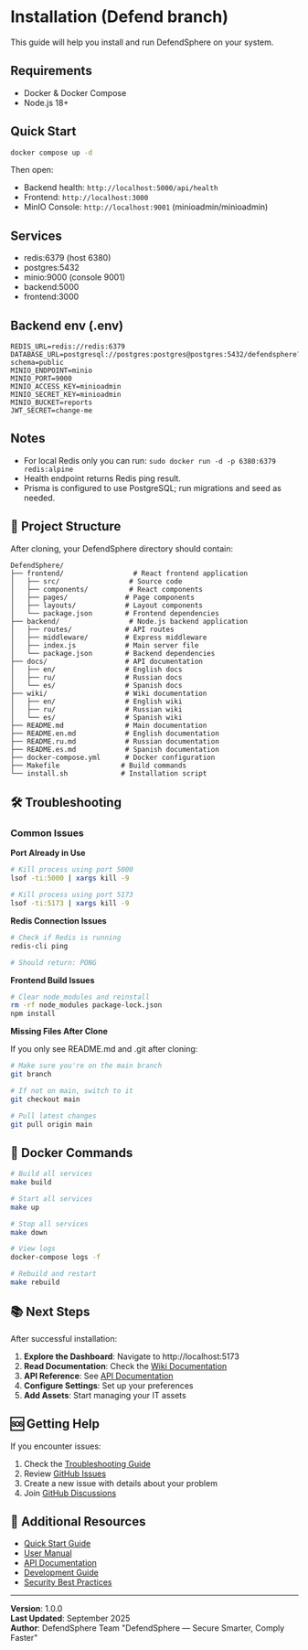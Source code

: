 # Installation (Defend branch)

This guide will help you install and run DefendSphere on your system.

## Requirements

- Docker & Docker Compose
- Node.js 18+

## Quick Start

```bash
docker compose up -d
```

Then open:
- Backend health: `http://localhost:5000/api/health`
- Frontend: `http://localhost:3000`
- MinIO Console: `http://localhost:9001` (minioadmin/minioadmin)

## Services

- redis:6379 (host 6380)
- postgres:5432
- minio:9000 (console 9001)
- backend:5000
- frontend:3000

## Backend env (.env)

```env
REDIS_URL=redis://redis:6379
DATABASE_URL=postgresql://postgres:postgres@postgres:5432/defendsphere?schema=public
MINIO_ENDPOINT=minio
MINIO_PORT=9000
MINIO_ACCESS_KEY=minioadmin
MINIO_SECRET_KEY=minioadmin
MINIO_BUCKET=reports
JWT_SECRET=change-me
```

## Notes

- For local Redis only you can run: `sudo docker run -d -p 6380:6379 redis:alpine`
- Health endpoint returns Redis ping result.
- Prisma is configured to use PostgreSQL; run migrations and seed as needed.

## 📁 Project Structure

After cloning, your DefendSphere directory should contain:

```
DefendSphere/
├── frontend/                 # React frontend application
│   ├── src/                 # Source code
│   ├── components/          # React components
│   ├── pages/              # Page components
│   ├── layouts/            # Layout components
│   └── package.json        # Frontend dependencies
├── backend/                 # Node.js backend application
│   ├── routes/             # API routes
│   ├── middleware/         # Express middleware
│   ├── index.js            # Main server file
│   └── package.json        # Backend dependencies
├── docs/                   # API documentation
│   ├── en/                 # English docs
│   ├── ru/                 # Russian docs
│   └── es/                 # Spanish docs
├── wiki/                   # Wiki documentation
│   ├── en/                 # English wiki
│   ├── ru/                 # Russian wiki
│   └── es/                 # Spanish wiki
├── README.md               # Main documentation
├── README.en.md            # English documentation
├── README.ru.md            # Russian documentation
├── README.es.md            # Spanish documentation
├── docker-compose.yml      # Docker configuration
├── Makefile               # Build commands
└── install.sh             # Installation script
```

## 🛠️ Troubleshooting

### Common Issues

**Port Already in Use**
```bash
# Kill process using port 5000
lsof -ti:5000 | xargs kill -9

# Kill process using port 5173
lsof -ti:5173 | xargs kill -9
```

**Redis Connection Issues**
```bash
# Check if Redis is running
redis-cli ping

# Should return: PONG
```

**Frontend Build Issues**
```bash
# Clear node_modules and reinstall
rm -rf node_modules package-lock.json
npm install
```

**Missing Files After Clone**

If you only see README.md and .git after cloning:

```bash
# Make sure you're on the main branch
git branch

# If not on main, switch to it
git checkout main

# Pull latest changes
git pull origin main
```

## 🐳 Docker Commands

```bash
# Build all services
make build

# Start all services
make up

# Stop all services
make down

# View logs
docker-compose logs -f

# Rebuild and restart
make rebuild
```

## 📚 Next Steps

After successful installation:

1. **Explore the Dashboard**: Navigate to http://localhost:5173
2. **Read Documentation**: Check the [Wiki Documentation](wiki/)
3. **API Reference**: See [API Documentation](docs/)
4. **Configure Settings**: Set up your preferences
5. **Add Assets**: Start managing your IT assets

## 🆘 Getting Help

If you encounter issues:

1. Check the [Troubleshooting Guide](wiki/en/common-issues.md)
2. Review [GitHub Issues](https://github.com/leodef13/DefendSphere/issues)
3. Create a new issue with details about your problem
4. Join [GitHub Discussions](https://github.com/leodef13/DefendSphere/discussions)

## 🔗 Additional Resources

- [Quick Start Guide](wiki/en/quick-start.md)
- [User Manual](wiki/en/user-management.md)
- [API Documentation](docs/en/API.md)
- [Development Guide](wiki/en/frontend-development.md)
- [Security Best Practices](wiki/en/security-best-practices.md)

---

**Version**: 1.0.0  
**Last Updated**: September 2025  
**Author**: DefendSphere Team "DefendSphere — Secure Smarter, Comply Faster"